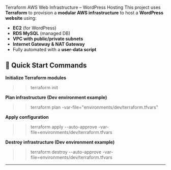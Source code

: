  Terraform AWS Web Infrastructure – WordPress Hosting
This project uses **Terraform** to provision a **modular AWS infrastructure** to host a **WordPress website** using:
- **EC2** (for WordPress)
- **RDS MySQL** (managed DB)
- **VPC with public/private subnets**
- **Internet Gateway & NAT Gateway**
- Fully automated with a **user-data script**

## 🚀 Quick Start Commands

**Initialize Terraform modules**

>> terraform init

**Plan infrastructure (Dev environment example)**
>> terraform plan -var-file="environments/dev/terraform.tfvars"

**Apply configuration**
>> terraform apply --auto-approve -var-file=environments/dev/terraform.tfvars

**Destroy infrastructure (Dev environment example)**
>> terraform destroy --auto-approve -var-file=environments/dev/terraform.tfvars



---
